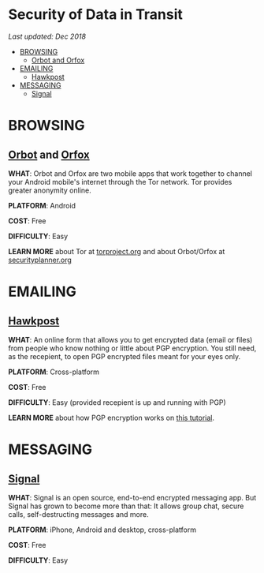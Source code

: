 # Security of Data in Transit

*Last updated: Dec 2018*

* [BROWSING](#browsing)
  * [Orbot and Orfox](#orbot-and-orfox)
* [EMAILING](#emailing)
  * [Hawkpost](#hawkpost)
* [MESSAGING](#messaging)
  * [Signal](#signal)



# BROWSING

## **[Orbot](https://play.google.com/store/apps/details?id=org.torproject.android&hl=en) and [Orfox](https://play.google.com/store/apps/details?id=info.guardianproject.orfox&hl=en)** 

**WHAT**: Orbot and Orfox are two mobile apps that work together to channel your Android mobile's internet through the Tor network. Tor provides greater anonymity online.

**PLATFORM**: Android

**COST**: Free

**DIFFICULTY**: Easy

**LEARN MORE** about Tor at [torproject.org](https://www.torproject.org/) and about Orbot/Orfox at [securityplanner.org](securityplanner.org)







# EMAILING

## **[Hawkpost](https://hawkpost.co/)** 

**WHAT**: An online form that allows you to get encrypted data (email or files) from people who know nothing or little about PGP encryption. You still need, as the recepient, to open PGP encrypted files meant for your eyes only. 

**PLATFORM**: Cross-platform

**COST**: Free

**DIFFICULTY**: Easy (provided recepient is up and running with PGP)

**LEARN MORE** about how PGP encryption works on [this tutorial](https://youtu.be/-y2pVn8xi0Y?t=6).











# MESSAGING

## **[Signal](https://signal.org/)** 

**WHAT**: Signal is an open source, end-to-end encrypted messaging app. But Signal has grown to become more than that: It allows group chat, secure calls, self-destructing messages and more.

**PLATFORM**: iPhone, Android and desktop, cross-platform

**COST**: Free

**DIFFICULTY**: Easy
